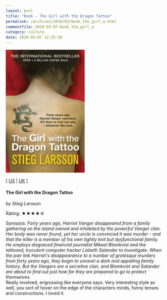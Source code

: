 ```yaml
---
layout: post
title: "Book - The Girl with the Dragon Tattoo"
permalink: /archives/2010/03/book_the_girl_w.html
commentfile: 2010-03-07-book_the_girl_w
category: culture
date: 2010-03-07 12:25:30
---
```


<img class="photo right" src="/assets/images/1847245455.jpg" width="250" alt="The Girl with the Dragon Tattoo cover" />

\[ [US](http://www.amazon.com/o/asin/1847245455) | [UK](http://www.amazon.co.uk/o/asin/1847245455) \]

#### The Girl with the Dragon Tattoo

<em>by Stieg Larsson</em>

Rating: ★★★★☆

<div class="book_synopsis" markdown="1">
Synopsis: <em>Forty years ago, Harriet Vanger disappeared from a family gathering on the island owned and inhabited by the powerful Vanger clan. Her body was never found, yet her uncle is convinced it was murder - and that the killer is a member of his own tightly knit but dysfunctional family. He employs disgraced financial journalist Mikael Blomkvist and the tattooed, truculent computer hacker Lisbeth Salander to investigate. When the pair link Harriet's disappearance to a number of grotesque murders from forty years ago, they begin to unravel a dark and appalling family history. But the Vangers are a secretive clan, and Blomkvist and Salander are about to find out just how far they are prepared to go to protect themselves.</em>

</div>
Really involved, engrossing like everyone says. Very interesting style as well, you sort of hover on the edge of the characters minds, funny tenses and constructions. I loved it.
